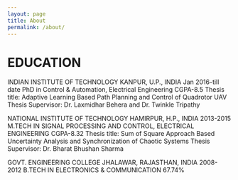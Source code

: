 ```yaml
---
layout: page
title: About
permalink: /about/
---
```

# EDUCATION
INDIAN INSTITUTE OF TECHNOLOGY KANPUR, U.P., INDIA Jan 2016-till date
PhD in Control & Automation, Electrical Engineering CGPA-8.5
Thesis title: Adaptive Learning Based Path Planning and Control of Quadrotor UAV
Thesis Supervisor: Dr. Laxmidhar Behera and Dr. Twinkle Tripathy

NATIONAL INSTITUTE OF TECHNOLOGY HAMIRPUR, H.P., INDIA 2013-2015
M.TECH IN SIGNAL PROCESSING AND CONTROL, ELECTRICAL ENGINEERING CGPA-8.32
Thesis title: Sum of Square Approach Based Uncertainty Analysis and Synchronization of Chaotic Systems
Thesis Supervisor: Dr. Bharat Bhushan Sharma

GOVT. ENGINEERING COLLEGE JHALAWAR, RAJASTHAN, INDIA 2008-2012
B.TECH IN ELECTRONICS & COMMUNICATION 67.74%

<!--
You can find the source code for Minima at GitHub:
[jekyll][jekyll-organization] /
[minima](https://github.com/jekyll/minima)

You can find the source code for Jekyll at GitHub:
[jekyll][jekyll-organization] /
[jekyll](https://github.com/jekyll/jekyll)


[jekyll-organization]: https://github.com/jekyll
-->
